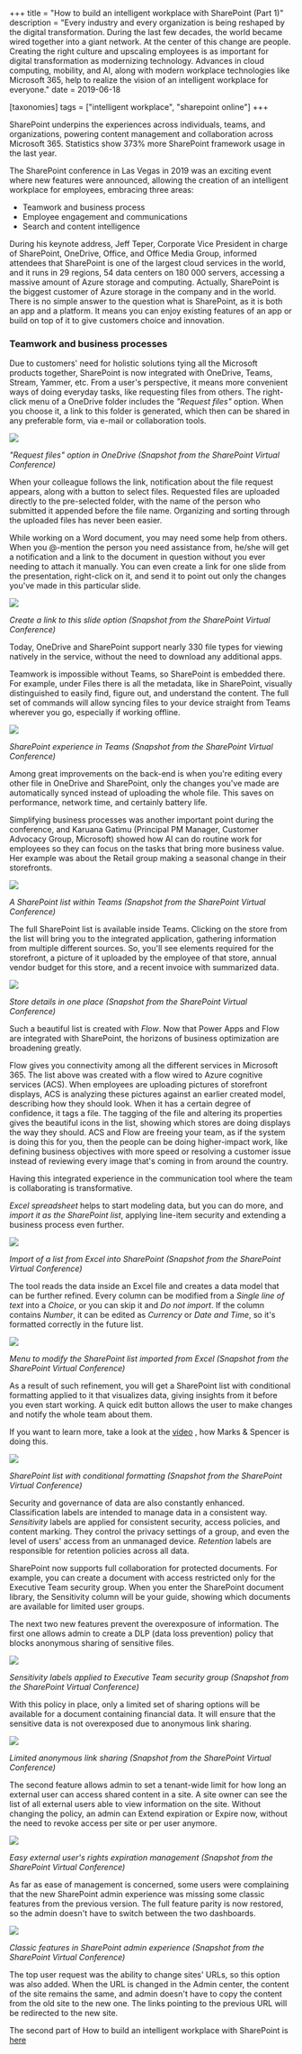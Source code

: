 +++
title = "How to build an intelligent workplace with SharePoint (Part 1)"
description = "Every industry and every organization is being reshaped by the digital transformation. During the last few decades, the world became wired together into a giant network. At the center of this change are people. Creating the right culture and upscaling employees is as important for digital transformation as modernizing technology. Advances in cloud computing, mobility, and AI, along with modern workplace technologies like Microsoft 365, help to realize the vision of an intelligent workplace for everyone."
date = 2019-06-18

[taxonomies]
tags = ["intelligent workplace", "sharepoint online"]
+++

SharePoint underpins the experiences across individuals, teams, and
organizations, powering content management and collaboration across
Microsoft 365. Statistics show 373% more SharePoint framework usage in
the last year.

The SharePoint conference in Las Vegas in 2019 was an exciting event where new
features were announced, allowing the creation of an intelligent workplace for
 employees, embracing three areas:

-   Teamwork and business process
-   Employee engagement and communications
-   Search and content intelligence

During his keynote address, Jeff Teper, Corporate Vice President in
charge of SharePoint, OneDrive, Office, and Office Media Group, informed
attendees that SharePoint is one of the largest cloud services in the world, and
it runs in 29 regions, 54 data centers on 180 000 servers, accessing
a massive amount of Azure storage and computing. Actually, SharePoint is the
biggest customer of Azure storage in the company and in the world.\
There is no simple answer to the question what is SharePoint, as it is both 
an app and a platform. It means you can enjoy existing features of an app or build
on top of it to give customers choice and innovation.

### Teamwork and business processes

Due to customers' need for holistic solutions tying all the Microsoft
products together, SharePoint is now integrated with OneDrive, Teams,
Stream, Yammer, etc. From a user's perspective, it means more convenient
ways of doing everyday tasks, like requesting files from others.
The right-click menu of a OneDrive folder includes the *"Request files"* option.
When you choose it, a link to this folder is generated, which then can be
shared in any preferable form, via e-mail or collaboration tools.

![](https://o365hq.com/images/382.png)

*"Request files" option in OneDrive (Snapshot from the SharePoint
Virtual Conference)*

When your colleague follows the link, notification about the file request
appears, along with a button to select files. Requested files are
uploaded directly to the pre-selected folder, with the name of the
person who submitted it appended before the file name. Organizing and
sorting through the uploaded files has never been easier.

While working on a Word document, you may need some help from others.
When you @-mention the person you need assistance from, he/she will get
a notification and a link to the document in question without you ever
needing to attach it manually. You can even create a link for one slide
from the presentation, right-click on it, and send it to point out
only the changes you've made in this particular slide.

![](https://o365hq.com/images/392.png)

*Create a link to this slide option (Snapshot from the SharePoint
Virtual Conference)*

Today, OneDrive and SharePoint support nearly 330 file types for
viewing natively in the service, without the need to download any
additional apps.

Teamwork is impossible without Teams, so SharePoint is embedded there.
For example, under Files there is all the metadata, like in SharePoint,
visually distinguished to easily find, figure out, and understand the
content. The full set of commands will allow syncing files to your
device straight from Teams wherever you go, especially if working
offline.

![](https://o365hq.com/images/390.png)

*SharePoint experience in Teams (Snapshot from the SharePoint Virtual
Conference)*

Among great improvements on the back-end is when you're editing every
other file in OneDrive and SharePoint, only the changes you've made are
automatically synced instead of uploading the whole file. This saves on
performance, network time, and certainly battery life.

Simplifying business processes was another important point during the
conference, and Karuana Gatimu (Principal PM Manager, Customer Advocacy
Group, Microsoft) showed how AI can do  routine work for 
employees so they can focus on the tasks that bring more business
value. Her example was about the Retail group making a seasonal change in
their storefronts.

![](https://o365hq.com/images/383.png)

*A SharePoint list within Teams (Snapshot from the SharePoint Virtual
Conference)*

The full SharePoint list is available inside Teams. Clicking on the
store from the list will bring you to the integrated application,
gathering information from multiple different sources. So, you'll see
elements required for the storefront, a picture of it uploaded by the
employee of that store, annual vendor budget for this store, and a
recent invoice with summarized data.

![](https://o365hq.com/images/384.png)

*Store details in one place (Snapshot from the SharePoint Virtual
Conference)*

Such a beautiful list is created with *Flow*. Now that Power Apps and
Flow are integrated with SharePoint, the horizons of business
optimization are broadening greatly.

Flow gives you connectivity among all the different services in
Microsoft 365. The list above was created with a flow wired to Azure
cognitive services (ACS). When employees are uploading pictures
of storefront displays, ACS is analyzing these pictures against
an earlier created model, describing how they should look. When it
has a certain degree of confidence, it tags a file. The tagging of the
file and altering its properties gives the beautiful icons in the list,
showing which stores are doing displays the way they should.
ACS and Flow are freeing your team, as if the system is doing
this for you, then the people can be doing higher-impact work, like
defining business objectives with more speed or resolving a customer
issue instead of reviewing every image that's coming in from around the
country.

Having this integrated experience in the communication tool where the
team is collaborating is transformative.

*Excel spreadsheet* helps to start modeling data, but you can do more,
and *import it as the SharePoint list*, applying line-item security and
extending a business process even further.

![](https://o365hq.com/images/381.png)

*Import of a list from Excel into SharePoint (Snapshot from the
SharePoint Virtual Conference)*

The tool reads the data inside an Excel file and creates a data model
that can be further refined. Every column can be modified from a *Single
line of text* into a *Choice*, or you can skip it and *Do not import*.
If the column contains *Number*, it can be edited as *Currency* or *Date
and Time*, so it's formatted correctly in the future list.

![](https://o365hq.com/images/385.png)

*Menu to modify the SharePoint list imported from Excel (Snapshot from
the SharePoint Virtual Conference)*

As a result of such refinement, you will get a SharePoint list with
conditional formatting applied to it that visualizes data, giving
insights from it before you even start working. A quick edit button
allows the user to make changes and notify the whole team about them.

If you want to learn more, take a look at the
[video](https://customers.microsoft.com/en-gb/story/marks-and-spencer-microsoft)
, how Marks & Spencer is doing this.

![](https://o365hq.com/images/387.png)

*SharePoint list with conditional formatting (Snapshot from the
SharePoint Virtual Conference)*

Security and governance of data are also constantly enhanced.
Classification labels are intended to manage data in a consistent way.
*Sensitivity* labels are applied for consistent security, access
policies, and content marking. They control the privacy settings of a group,
and even the level of users' access from an unmanaged device.
*Retention* labels are responsible for retention policies across all
data.

SharePoint now supports full collaboration for protected documents. For
example, you can create a document with access restricted only for the
Executive Team security group. When you enter the SharePoint document
library, the Sensitivity column will be your guide, showing which
documents are available for limited user groups.

The next two new features prevent the overexposure of information. The
first one allows admin to create a DLP (data loss prevention)
policy that blocks anonymous sharing of sensitive files.

![](https://o365hq.com/images/389.png)

*Sensitivity labels applied to Executive Team security group (Snapshot
from the SharePoint Virtual Conference)*

With this policy in place, only a limited set of sharing options will be
available for a document containing financial data. It will ensure that
the sensitive data is not overexposed due to anonymous link
sharing.

![](https://o365hq.com/images/388.png)

*Limited anonymous link sharing (Snapshot from the SharePoint Virtual
Conference)*

The second feature allows admin to set a tenant-wide limit for how long
an external user can access shared content in a site. A site owner can
see the list of all external users able to view information on the
site. Without changing the policy, an admin can Extend expiration or
Expire now, without the need to revoke access per site or per user
anymore.

![](https://o365hq.com/images/386.png)

*Easy external user's rights expiration management (Snapshot from the
SharePoint Virtual Conference)*

As far as ease of management is concerned, some users were complaining
that the new SharePoint admin experience was missing some classic
features from the previous version. The full feature parity is now
restored, so the admin doesn't have to switch between the two
dashboards.

![](https://o365hq.com/images/391.png)

*Classic features in SharePoint admin experience (Snapshot from the
SharePoint Virtual Conference)*

The top user request was the ability to change sites'
URLs, so this option was also added. When the URL is
changed in the Admin center, the content of the site remains the same,
and admin doesn't have to copy the content from the old site to the new
one. The links pointing to the previous URL will be redirected
to the new site.

The second part of How to build an intelligent workplace with SharePoint is
[here](https://o365hq.com/blog/how-to-build-an-intelligent-workplace-with-sharepoint-part-2)
